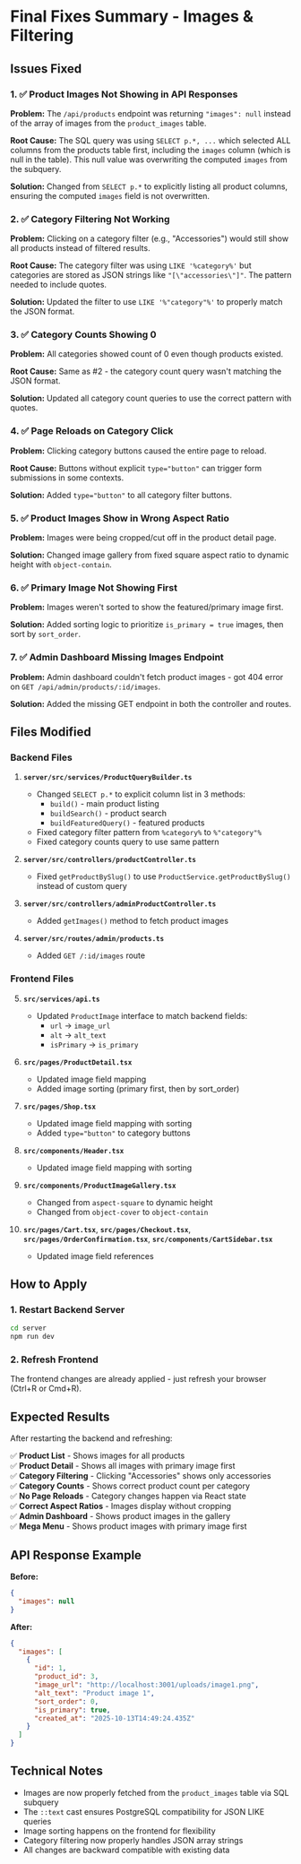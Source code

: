 # Final Fixes Summary - Images & Filtering

## Issues Fixed

### 1. ✅ Product Images Not Showing in API Responses
**Problem:** The `/api/products` endpoint was returning `"images": null` instead of the array of images from the `product_images` table.

**Root Cause:** The SQL query was using `SELECT p.*, ...` which selected ALL columns from the products table first, including the `images` column (which is null in the table). This null value was overwriting the computed `images` from the subquery.

**Solution:** Changed from `SELECT p.*` to explicitly listing all product columns, ensuring the computed `images` field is not overwritten.

### 2. ✅ Category Filtering Not Working  
**Problem:** Clicking on a category filter (e.g., "Accessories") would still show all products instead of filtered results.

**Root Cause:** The category filter was using `LIKE '%category%'` but categories are stored as JSON strings like `"[\"accessories\"]"`. The pattern needed to include quotes.

**Solution:** Updated the filter to use `LIKE '%"category"%'` to properly match the JSON format.

### 3. ✅ Category Counts Showing 0
**Problem:** All categories showed count of 0 even though products existed.

**Root Cause:** Same as #2 - the category count query wasn't matching the JSON format.

**Solution:** Updated all category count queries to use the correct pattern with quotes.

### 4. ✅ Page Reloads on Category Click
**Problem:** Clicking category buttons caused the entire page to reload.

**Root Cause:** Buttons without explicit `type="button"` can trigger form submissions in some contexts.

**Solution:** Added `type="button"` to all category filter buttons.

### 5. ✅ Product Images Show in Wrong Aspect Ratio
**Problem:** Images were being cropped/cut off in the product detail page.

**Solution:** Changed image gallery from fixed square aspect ratio to dynamic height with `object-contain`.

### 6. ✅ Primary Image Not Showing First
**Problem:** Images weren't sorted to show the featured/primary image first.

**Solution:** Added sorting logic to prioritize `is_primary = true` images, then sort by `sort_order`.

### 7. ✅ Admin Dashboard Missing Images Endpoint
**Problem:** Admin dashboard couldn't fetch product images - got 404 error on `GET /api/admin/products/:id/images`.

**Solution:** Added the missing GET endpoint in both the controller and routes.

## Files Modified

### Backend Files
1. **`server/src/services/ProductQueryBuilder.ts`**
   - Changed `SELECT p.*` to explicit column list in 3 methods:
     - `build()` - main product listing
     - `buildSearch()` - product search
     - `buildFeaturedQuery()` - featured products
   - Fixed category filter pattern from `%category%` to `%"category"%`
   - Fixed category counts query to use same pattern

2. **`server/src/controllers/productController.ts`**
   - Fixed `getProductBySlug()` to use `ProductService.getProductBySlug()` instead of custom query

3. **`server/src/controllers/adminProductController.ts`**
   - Added `getImages()` method to fetch product images

4. **`server/src/routes/admin/products.ts`**
   - Added `GET /:id/images` route

### Frontend Files
5. **`src/services/api.ts`**
   - Updated `ProductImage` interface to match backend fields:
     - `url` → `image_url`
     - `alt` → `alt_text`  
     - `isPrimary` → `is_primary`

6. **`src/pages/ProductDetail.tsx`**
   - Updated image field mapping
   - Added image sorting (primary first, then by sort_order)

7. **`src/pages/Shop.tsx`**
   - Updated image field mapping with sorting
   - Added `type="button"` to category buttons

8. **`src/components/Header.tsx`**
   - Updated image field mapping with sorting

9. **`src/components/ProductImageGallery.tsx`**
   - Changed from `aspect-square` to dynamic height
   - Changed from `object-cover` to `object-contain`

10. **`src/pages/Cart.tsx`**, **`src/pages/Checkout.tsx`**, **`src/pages/OrderConfirmation.tsx`**, **`src/components/CartSidebar.tsx`**
    - Updated image field references

## How to Apply

### 1. Restart Backend Server
```bash
cd server
npm run dev
```

### 2. Refresh Frontend
The frontend changes are already applied - just refresh your browser (Ctrl+R or Cmd+R).

## Expected Results

After restarting the backend and refreshing:

✅ **Product List** - Shows images for all products  
✅ **Product Detail** - Shows all images with primary image first  
✅ **Category Filtering** - Clicking "Accessories" shows only accessories  
✅ **Category Counts** - Shows correct product count per category  
✅ **No Page Reloads** - Category changes happen via React state  
✅ **Correct Aspect Ratios** - Images display without cropping  
✅ **Admin Dashboard** - Shows product images in the gallery  
✅ **Mega Menu** - Shows product images with primary image first  

## API Response Example

**Before:**
```json
{
  "images": null
}
```

**After:**
```json
{
  "images": [
    {
      "id": 1,
      "product_id": 3,
      "image_url": "http://localhost:3001/uploads/image1.png",
      "alt_text": "Product image 1",
      "sort_order": 0,
      "is_primary": true,
      "created_at": "2025-10-13T14:49:24.435Z"
    }
  ]
}
```

## Technical Notes

- Images are now properly fetched from the `product_images` table via SQL subquery
- The `::text` cast ensures PostgreSQL compatibility for JSON LIKE queries
- Image sorting happens on the frontend for flexibility
- Category filtering now properly handles JSON array strings
- All changes are backward compatible with existing data



